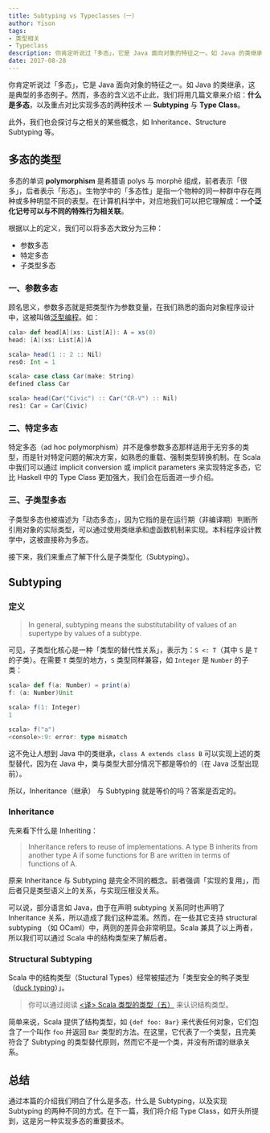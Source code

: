```yaml
---
title: Subtyping vs Typeclasses（一）
author: Yison
tags: 
- 类型相关
- Typeclass
description: 你肯定听说过「多态」，它是 Java 面向对象的特征之一。如 Java 的类继承，这是一个典型的多态例子。然而，多态的含义远不止此，我们将通过几篇文章来进一步介绍：什么是多态、实现多态的技术，以及不同技术的比较。
date: 2017-08-28
---
```


你肯定听说过「多态」，它是 Java 面向对象的特征之一。如 Java 的类继承，这是典型的多态例子。然而，多态的含义远不止此，我们将用几篇文章来介绍：**什么是多态**，以及重点对比实现多态的两种技术 — **Subtyping** 与 **Type Class**。

此外，我们也会探讨与之相关的某些概念，如 Inheritance、Structure Subtyping 等。

## 多态的类型

多态的单词 **polymorphism** 是希腊语 polys 与 morphē 组成，前者表示「很多」，后者表示「形态」。生物学中的「多态性」是指一个物种的同一种群中存在两种或多种明显不同的表型。在计算机科学中，对应地我们可以把它理解成：**一个泛化记号可以与不同的特殊行为相关联**。

根据以上的定义，我们可以将多态大致分为三种：

- 参数多态
- 特定多态
- 子类型多态

### 一、参数多态

顾名思义，参数多态就是把类型作为参数变量，在我们熟悉的面向对象程序设计中，这被叫做[泛型编程](https://zh.wikipedia.org/wiki/%E6%B3%9B%E5%9E%8B%E7%BC%96%E7%A8%8B)。如：

```scala
cala> def head[A](xs: List[A]): A = xs(0)
head: [A](xs: List[A])A

scala> head(1 :: 2 :: Nil)
res0: Int = 1

scala> case class Car(make: String)
defined class Car

scala> head(Car("Civic") :: Car("CR-V") :: Nil)
res1: Car = Car(Civic)

```

### 二、特定多态

特定多态（ad hoc polymorphism）并不是像参数多态那样适用于无穷多的类型，而是针对特定问题的解决方案，如熟悉的重载、强制类型转换机制。在 Scala 中我们可以通过 implicit conversion 或 implicit parameters 来实现特定多态，它比 Haskell 中的 Type Class 更加强大，我们会在后面进一步介绍。

### 三、子类型多态

子类型多态也被描述为「动态多态」，因为它指的是在运行期（非编译期）判断所引用对象的实际类型，可以通过使用类继承和虚函数机制来实现。本科程序设计教学中，这被直接称为多态。

接下来，我们来重点了解下什么是子类型化（Subtyping）。

## Subtyping

### 定义
> In general, subtyping means the substitutability of values of an supertype by values of a subtype. 

可见，子类型化核心是一种「类型的替代性关系」，表示为：`S <: T`（其中 `S` 是 `T` 的子类）。在需要 `T` 类型的地方，`S` 类型同样兼容，如 `Integer` 是 `Number` 的子类：
```scala
scala> def f(a: Number) = print(a)
f: (a: Number)Unit

scala> f(1: Integer)
1

scala> f("a")
<console>:9: error: type mismatch
```

这不免让人想到 Java 中的类继承，`class A extends class B` 可以实现上述的类型替代，因为在 Java 中，类与类型大部分情况下都是等价的（在 Java 泛型出现前）。

所以，Inheritance（继承） 与 Subtyping 就是等价的吗？答案是否定的。

### Inheritance

先来看下什么是 Inheriting：
> Inheritance refers to reuse of implementations. A type B inherits from another type A if some functions for B are written in terms of functions of A.

原来 Inheritance 与 Subtyping 是完全不同的概念。前者强调「实现的复用」，而后者只是类型语义上的关系，与实现压根没关系。

可以说，部分语言如 Java，由于在声明 subtyping 关系同时也声明了 Inheritance 关系，所以造成了我们这种混淆。然而，在一些其它支持 structural subtyping （如 OCaml）中，两则的差异会非常明显。Scala 兼具了以上两者，所以我们可以通过 Scala 中的结构类型来了解后者。

### Structural Subtyping

Scala 中的结构类型（Stuctural Types）经常被描述为「类型安全的鸭子类型（[duck typing](https://en.wikipedia.org/wiki/Duck_typing)）」。

> 你可以通过阅读 [<译> Scala 类型的类型（五）](https://scala.cool/2017/07/scala-types-of-types-part-5/#21-结构类型) 来认识结构类型。

简单来说，Scala 提供了结构类型，如 `{def foo: Bar}` 来代表任何对象，它们包含了一个叫作 `foo` 并返回 `Bar` 类型的方法。在这里，它代表了一个类型，且完美符合了 Subtyping 的类型替代原则，然而它不是一个类，并没有所谓的继承关系。


## 总结
通过本篇的介绍我们明白了什么是多态，什么是 Subtyping，以及实现 Subtyping 的两种不同的方式。在下一篇，我们将介绍 Type Class，如开头所提到，这是另一种实现多态的重要技术。